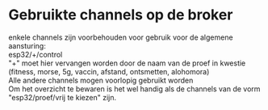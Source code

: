 # Gebruikte channels op de broker
enkele channels zijn voorbehouden voor gebruik voor de algemene aansturing: <br />
esp32/+/control <br />
"+" moet hier vervangen worden door de naam van de proef in kwestie <br />
(fitness, morse, 5g, vaccin, afstand, ontsmetten, alohomora) <br />
Alle andere channels mogen voorlopig gebruikt worden <br />
Om het overzicht te bewaren is het wel handig als de channels van de vorm "esp32/proef/vrij te kiezen" zijn.<br />
